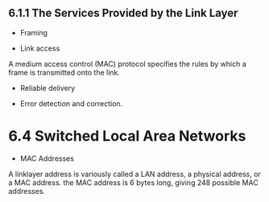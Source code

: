 

## 6.1.1 The Services Provided by the Link Layer

- Framing

- Link access

A medium access control (MAC) protocol specifies the rules by
which a frame is transmitted onto the link.

- Reliable delivery

- Error detection and correction.

# 6.4 Switched Local Area Networks



- MAC Addresses

A linklayer
address is variously called a LAN address, a physical address, or a MAC
address. the MAC address is 6 bytes long, giving 248 possible
MAC addresses.